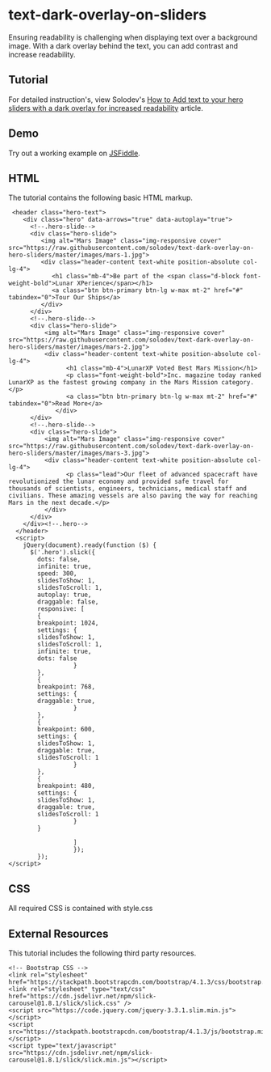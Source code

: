 # text-dark-overlay-on-sliders
Ensuring readability is challenging when displaying text over a background image. With a dark overlay behind the text,
you can add contrast and increase readability.

## Tutorial
For detailed instruction's, view Solodev's [How to Add text to your hero sliders with a dark overlay for increased readability](https://www.solodev.com/blog/how-to-add-text-to-your-hero-sliders-with-a-dark-overlay-for-increased-readability.stml) article.

## Demo
  		  
Try out a working example on [JSFiddle](https://jsfiddle.net/solodev/rvmgdtos/1/).

## HTML

The tutorial contains the following basic HTML markup.

```
 <header class="hero-text">
	<div class="hero" data-arrows="true" data-autoplay="true">
	  <!--.hero-slide-->
	  <div class="hero-slide">
         <img alt="Mars Image" class="img-responsive cover" src="https://raw.githubusercontent.com/solodev/text-dark-overlay-on-hero-sliders/master/images/mars-1.jpg">
         <div class="header-content text-white position-absolute col-lg-4">
            <h1 class="mb-4">Be part of the <span class="d-block font-weight-bold">Lunar XPerience</span></h1>  
            <a class="btn btn-primary btn-lg w-max mt-2" href="#" tabindex="0">Tour Our Ships</a>
         </div>
	  </div>
	  <!--.hero-slide-->
	  <div class="hero-slide">
          <img alt="Mars Image" class="img-responsive cover" src="https://raw.githubusercontent.com/solodev/text-dark-overlay-on-hero-sliders/master/images/mars-2.jpg">
          <div class="header-content text-white position-absolute col-lg-4">
                <h1 class="mb-4">LunarXP Voted Best Mars Mission</h1>  
                <p class="font-weight-bold">Inc. magazine today ranked LunarXP as the fastest growing company in the Mars Mission category.</p>
                <a class="btn btn-primary btn-lg w-max mt-2" href="#" tabindex="0">Read More</a>
             </div>
	  </div>
	  <!--.hero-slide-->
	  <div class="hero-slide">
          <img alt="Mars Image" class="img-responsive cover" src="https://raw.githubusercontent.com/solodev/text-dark-overlay-on-hero-sliders/master/images/mars-3.jpg">
          <div class="header-content text-white position-absolute col-lg-4">
                <p class="lead">Our fleet of advanced spacecraft have revolutionized the lunar economy and provided safe travel for thousands of scientists, engineers, technicians, medical staff and civilians. These amazing vessels are also paving the way for reaching Mars in the next decade.</p>  
          </div>
	  </div>
	</div><!--.hero-->
  </header>	
  <script>
	jQuery(document).ready(function ($) {
	  $('.hero').slick({
		dots: false,
		infinite: true,
		speed: 300,
		slidesToShow: 1,
		slidesToScroll: 1,
        autoplay: true,
        draggable: false,
		responsive: [
	    {
		breakpoint: 1024,
		settings: {
		slidesToShow: 1,
		slidesToScroll: 1,
        infinite: true,
		dots: false
		          }
        },
        {
		breakpoint: 768,
		settings: {
        draggable: true,
		          }
		},
		{
		breakpoint: 600,
		settings: {
        slidesToShow: 1,
        draggable: true,
		slidesToScroll: 1
			      }
		},
		{
		breakpoint: 480,
		settings: {
        slidesToShow: 1,
        draggable: true,
		slidesToScroll: 1
		          }
		}
	
			      ]
                  });
        });		
</script>

```

## CSS
All required CSS is contained with style.css

## External Resources
This tutorial includes the following third party resources.

```
<!-- Bootstrap CSS -->
<link rel="stylesheet" href="https://stackpath.bootstrapcdn.com/bootstrap/4.1.3/css/bootstrap.min.css">
<link rel="stylesheet" type="text/css" href="https://cdn.jsdelivr.net/npm/slick-carousel@1.8.1/slick/slick.css" />
<script src="https://code.jquery.com/jquery-3.3.1.slim.min.js"></script>
<script src="https://stackpath.bootstrapcdn.com/bootstrap/4.1.3/js/bootstrap.min.js"></script>
<script type="text/javascript" src="https://cdn.jsdelivr.net/npm/slick-carousel@1.8.1/slick/slick.min.js"></script>
```
